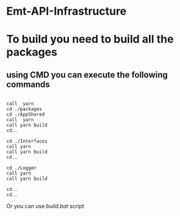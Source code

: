 # Emt-API-Infrastructure

# To build you need to build all the packages 
## using CMD you can execute the following commands

```

call  yarn 
cd ./packages
cd ./AppShared
call  yarn 
call yarn build
cd..

cd ./Interfaces
call yarn
call yarn build
cd..

cd ./Logger
call yarn
call yarn build

cd..
cd..

```

Or you can use *build.bat* script